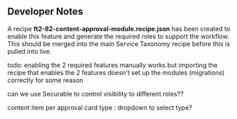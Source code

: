 ﻿## Developer Notes
A recipe **ft2-82-content-approval-module.recipe.json** has been created to enable this feature and generate the required roles to support the workflow.
This should be merged into the main Service Taxonomy recipe before this is pulled into live.

todo: enabling the 2 required features manually works
but importing the recipe that enables the 2 features doesn't set up the modules (migrations) correctly for some reason

can we use Securable to control visibility to different roles??

content item per approval card type : dropdown to select type?
